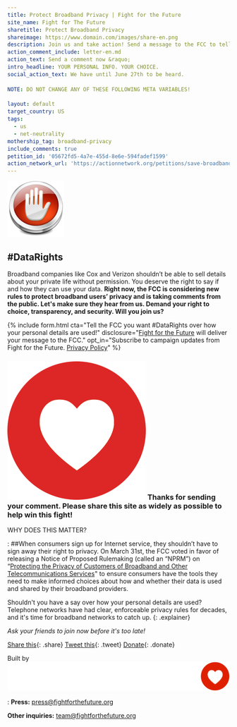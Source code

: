 ```yaml
---
title: Protect Broadband Privacy | Fight for the Future
site_name: Fight for The Future
sharetitle: Protect Broadband Privacy
shareimage: https://www.domain.com/images/share-en.png
description: Join us and take action! Send a message to the FCC to tell them you have a right to choose how your data is used.
action_comment_include: letter-en.md
action_text: Send a comment now &raquo;
intro_headline: YOUR PERSONAL INFO. YOUR CHOICE.
social_action_text: We have until June 27th to be heard.

NOTE: DO NOT CHANGE ANY OF THESE FOLLOWING META VARIABLES!

layout: default
target_country: US
tags:
  - us
  - net-neutrality
mothership_tag: broadband-privacy
include_comments: true
petition_id: '05672fd5-4a7e-455d-8e6e-594fadef1599'
action_network_url: 'https://actionnetwork.org/petitions/save-broadband-privacy'
---
```


![](/images/Symbol-Stop.png)

## #DataRights

Broadband companies like Cox and Verizon shouldn’t be able to sell details about your private life without permission. You deserve the right to say if and how they can use your data. **Right now, the FCC is considering new rules to protect broadband users’ privacy and is taking comments from the public. Let's make sure they hear from us. Demand your right to choice, transparency, and security. Will you join us?**

{% include form.html
  cta="Tell the FCC you want #DataRights over how your personal details are used!"
  disclosure="[Fight for the Future](https://www.fightforthefuture.org) will deliver your message to the FCC."
  opt_in="Subscribe to campaign updates from Fight for the Future. [Privacy Policy](https://www.fightforthefuture.org/privacy)"
%}

### ![](/images/heart.png) Thanks for sending your comment. Please share this site as widely as possible to help win this fight!


WHY DOES THIS MATTER?

: ##When consumers sign up for Internet service, they shouldn’t have to sign away their right to privacy.
  On March 31st, the FCC voted in favor of releasing a Notice of Proposed Rulemaking (called an “NPRM”) on “<a href="https://apps.fcc.gov/edocs_public/attachmatch/FCC-16-39A1.pdf">Protecting the Privacy of Customers of Broadband and Other Telecommunications Services</a>" to ensure consumers have the tools they need to make informed choices about how and whether their data is used and shared by their broadband providers.

  Shouldn't you have a say over how your personal details are used? Telephone networks have had clear, enforceable privacy rules for decades, and it's time for broadband networks to catch up.
{: .explainer}


_Ask your friends to join now before it's too late!_

[Share this](https://www.facebook.com/sharer/sharer.php?u=http://www.domain.com){: .share}
[Tweet this](https://twitter.com/intent/tweet?text=http%3A%2F%2Fwww.domain.com){: .tweet}
[Donate](https://donate.fightforthefuture.org/?tag=bp_priv){: .donate}




Built by ![](images/fftf-footer-logo.png)

: **Press:** [press@fightforthefuture.org](mailto:press@fightforthefuture.org)

  **Other inquiries:** [team@fightforthefuture.org](mailto:team@fightforthefuture.org)

